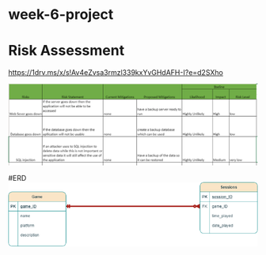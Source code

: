 # week-6-project



# Risk Assessment
https://1drv.ms/x/s!Av4eZvsa3rmzl339kxYvGHdAFH-I?e=d2SXho

![risk_assessment](risk_assessment.png)


#ERD
![ERD](project_ERD.png)